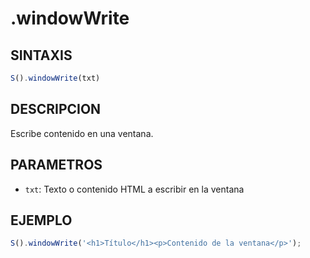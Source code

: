 # .windowWrite

## SINTAXIS
```javascript
S().windowWrite(txt)
```

## DESCRIPCION
Escribe contenido en una ventana.

## PARAMETROS
- `txt`: Texto o contenido HTML a escribir en la ventana

## EJEMPLO
```javascript
S().windowWrite('<h1>Título</h1><p>Contenido de la ventana</p>');
```